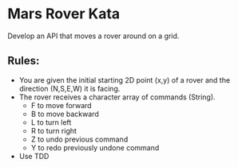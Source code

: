 # Mars Rover Kata

Develop an API that moves a rover around on a grid.

## Rules:

+ You are given the initial starting 2D point (x,y) of a rover and the direction (N,S,E,W) it is facing.
+ The rover receives a character array of commands (String).
    + F to move forward
    + B to move backward
    + L to turn left
    + R to turn right
    + Z to undo previous command
    + Y to redo previously undone command
+ Use TDD